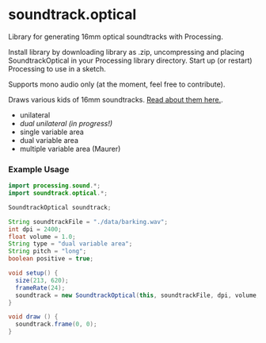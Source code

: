 # soundtrack.optical

Library for generating 16mm optical soundtracks with Processing.

Install library by downloading library as .zip, uncompressing and placing SoundtrackOptical in your Processing library directory. Start up (or restart) Processing to use in a sketch.

Supports mono audio only (at the moment, feel free to contribute).

Draws various kids of 16mm soundtracks. [Read about them here.](http://www.paulivester.com/films/filmstock/guide.htm).

* unilateral
* *dual unilateral (in progress!)*
* single variable area
* dual variable area
* multiple variable area (Maurer)

### Example Usage

```java
import processing.sound.*;
import soundtrack.optical.*;

SoundtrackOptical soundtrack;

String soundtrackFile = "./data/barking.wav";
int dpi = 2400;
float volume = 1.0;
String type = "dual variable area";
String pitch = "long";
boolean positive = true;

void setup() {
  size(213, 620);
  frameRate(24);
  soundtrack = new SoundtrackOptical(this, soundtrackFile, dpi, volume, type, pitch, positive);
}

void draw () {
  soundtrack.frame(0, 0);
}
```
